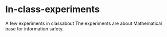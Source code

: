 # In-class-experiments
A few experiments in classabout
The experiments are about Mathematical base for information safety.
